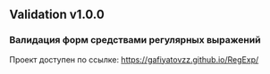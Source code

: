 ## Validation v1.0.0
### Валидация форм средствами регулярных выражений

Проект доступен по ссылке: https://gafiyatovzz.github.io/RegExp/
